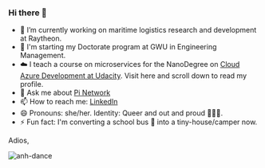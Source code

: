### Hi there 👋

- 🔭 I’m currently working on maritime logistics research and development at Raytheon.    
- 🌱 I'm starting my Doctorate program at GWU in Engineering Management.   
- ☁️ I teach a course on microservices for the NanoDegree on [Cloud Azure Development at Udacity](https://www.udacity.com/course/cloud-developer-using-microsoft-azure-nanodegree--nd081).  Visit here and scroll down to read my profile.  
- 💬 Ask me about [Pi Network](https://medium.com/@akhoang88/4-reasons-why-you-should-and-should-not-jump-on-the-new-pi-coin-cryptocurrency-craze-857d651866cf)  
- 📫 How to reach me:  [LinkedIn](https://www.linkedin.com/in/anhkimhoang/)  
- 😄 Pronouns: she/her. Identity: Queer and out and proud 🌈🌈🌈.
- ⚡ Fun fact: I'm converting a  school bus 🚌 into a tiny-house/camper now.  

Adios,

![anh-dance](https://i.ibb.co/qJKqxjB/ezgif-com-gif-maker.gif)
